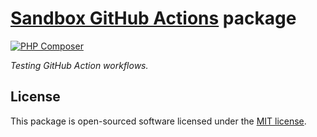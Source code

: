 # **[Sandbox GitHub Actions](https://github.com/darumen/sandbox-actions) package**

[![PHP Composer](https://github.com/darumen/sandbox-actions/workflows/PHP%20tests/badge.svg?branch=master)](https://github.com/darumen/sandbox-actions/actions?query=workflow%3A%22PHP+tests%22)

*Testing GitHub Action workflows.*

## License

This package is open-sourced software licensed under the [MIT license](https://opensource.org/licenses/MIT).
